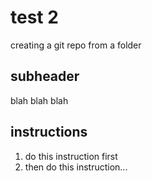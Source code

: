 # test 2

creating a git repo from a folder

## subheader

blah blah blah

## instructions

1. do this instruction first
2. then do this instruction...
